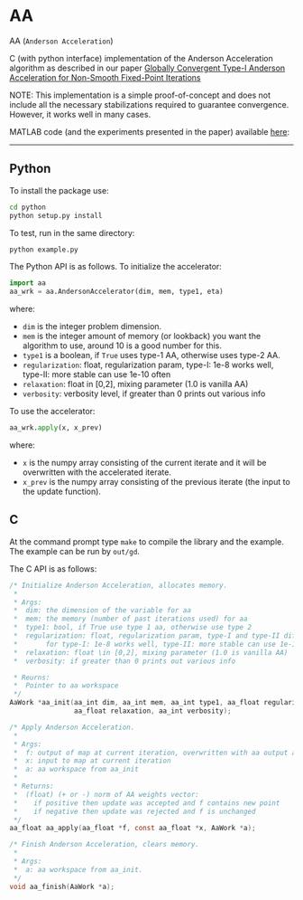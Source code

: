 AA
====

AA (`Anderson Acceleration`)

C (with python interface) implementation of the Anderson Acceleration algorithm as described in our paper [Globally Convergent Type-I Anderson Acceleration for Non-Smooth Fixed-Point Iterations](https://web.stanford.edu/~boyd/papers/nonexp_global_aa1.html)

NOTE: This implementation is a simple proof-of-concept and does not include all
the necessary stabilizations required to guarantee convergence. However, it
works well in many cases.

MATLAB code (and the experiments presented in the paper) available [here](https://github.com/cvxgrp/nonexp_global_aa1/): 

----

Python
----

To install the package use:
```bash
cd python
python setup.py install
```
To test, run in the same directory:
```bash
python example.py
```

The Python API is as follows. To initialize the accelerator:
```python
import aa
aa_wrk = aa.AndersonAccelerator(dim, mem, type1, eta)
```
where:
* `dim` is the integer problem dimension.
* `mem` is the integer amount of memory (or lookback) you want the algorithm to use, around 10 is a good number for this. 
* `type1` is a boolean, if `True` uses type-1 AA, otherwise uses type-2 AA.
* `regularization`: float, regularization param, type-I: 1e-8 works well, type-II: more stable can use 1e-10 often
* `relaxation`: float in [0,2], mixing parameter (1.0 is vanilla AA)
* `verbosity`: verbosity level, if greater than 0 prints out various info

To use the accelerator:
```python
aa_wrk.apply(x, x_prev)
```
where:
* `x` is the numpy array consisting of the current iterate and it will be overwritten with the accelerated iterate.
* `x_prev` is the numpy array consisting of the previous iterate (the input to the update function).


C
----

At the command prompt type `make` to compile the library and the example. The
example can be run by `out/gd`.

The C API is as follows:

```C
/* Initialize Anderson Acceleration, allocates memory.
 *
 * Args:
 *  dim: the dimension of the variable for aa
 *  mem: the memory (number of past iterations used) for aa
 *  type1: bool, if True use type 1 aa, otherwise use type 2
 *  regularization: float, regularization param, type-I and type-II different
 *       for type-I: 1e-8 works well, type-II: more stable can use 1e-10 often
 *  relaxation: float \in [0,2], mixing parameter (1.0 is vanilla AA)
 *  verbosity: if greater than 0 prints out various info

 * Reurns:
 *  Pointer to aa workspace
 */
AaWork *aa_init(aa_int dim, aa_int mem, aa_int type1, aa_float regularization,
                aa_float relaxation, aa_int verbosity);

/* Apply Anderson Acceleration.
 *
 * Args:
 *  f: output of map at current iteration, overwritten with aa output at end.
 *  x: input to map at current iteration
 *  a: aa workspace from aa_init
 *
 * Returns:
 *  (float) (+ or -) norm of AA weights vector:
 *    if positive then update was accepted and f contains new point
 *    if negative then update was rejected and f is unchanged
 */
aa_float aa_apply(aa_float *f, const aa_float *x, AaWork *a);

/* Finish Anderson Acceleration, clears memory.
 *
 * Args:
 *  a: aa workspace from aa_init.
 */
void aa_finish(AaWork *a);
```

